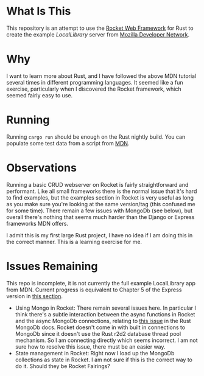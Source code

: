 # What Is This

This repository is an attempt to use the [Rocket Web Framework](https://rocket.rs/) for Rust to create the example *LocalLibrary* server from  [Mozilla Developer Network](https://developer.mozilla.org/en-US/docs/Learn/Server-side).

# Why

I want to learn more about Rust, and I have followed the above MDN tutorial several times in different programming languages. It seemed like a fun exercise, particularly when I discovered the Rocket framework, which seemed fairly easy to use. 

# Running

Running `cargo run` should be enough on the Rust nightly build. You can populate some test data from a script from [MDN](https://developer.mozilla.org/en-US/docs/Learn/Server-side/Express_Nodejs/mongoose#testing_%E2%80%94_create_some_items).

# Observations

Running a basic CRUD webserver on Rocket is fairly straightforward and performant. Like all small frameworks there is the normal issue that it's hard to find examples, but the examples section in Rocket is very useful as long as you make sure you're looking at the same version/tag (this confused me for some time). There remain a few issues with MongoDb (see below), but overall there's nothing that seems much harder than the Django or Express frameworks MDN offers. 

I admit this is my first large Rust project, I have no idea if I am doing this in the correct manner. This is a learning exercise for me.

# Issues Remaining 

This repo is incomplete, it is not currently the full example LocalLibrary app from MDN. Current progress is equivalent to Chapter 5 of the Express version in [this section](https://developer.mozilla.org/en-US/docs/Learn/Server-side/Express_Nodejs/Displaying_data/Author_list_page).

* Using Mongo in Rocket: There remain several issues here. In particular I think there's a subtle interaction between the async functions in Rocket and the async MongoDb connections, relating to [this issue](https://docs.rs/mongodb/latest/mongodb/#warning-about-timeouts--cancellation) in the Rust MongoDb docs.
	Rocket doesn't come in with built in connections to MongoDb since it doesn't use the Rust r2d2 database thread pool mechanism. So I am connecting directly which seems incorrect. I am not sure how to resolve this issue, there must be an easier way. 
* State management in Rocket: Right now I load up the MongoDb collections as state in Rocket. I am not sure if this is the correct way to do it. Should they be Rocket Fairings?